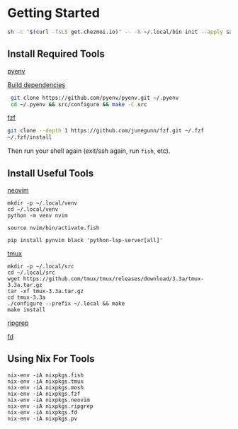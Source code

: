 # Getting Started

```sh
sh -c "$(curl -fsLS get.chezmoi.io)" -- -b ~/.local/bin init --apply samuelstevens
```

## Install Required Tools

[pyenv](https://github.com/pyenv/pyenv#basic-github-checkout)

[Build dependencies](https://github.com/pyenv/pyenv/wiki#suggested-build-environment)

```sh
 git clone https://github.com/pyenv/pyenv.git ~/.pyenv
 cd ~/.pyenv && src/configure && make -C src
```

[fzf](https://github.com/junegunn/fzf#using-git)

```sh
git clone --depth 1 https://github.com/junegunn/fzf.git ~/.fzf
~/.fzf/install
```

Then run your shell again (exit/ssh again, run `fish`, etc).

## Install Useful Tools

[neovim](https://github.com/neovim/neovim/releases/)

```
mkdir -p ~/.local/venv
cd ~/.local/venv
python -m venv nvim

source nvim/bin/activate.fish

pip install pynvim black 'python-lsp-server[all]'
```

[tmux](https://github.com/tmux/tmux/wiki/Installing#installing-tmux)

```
mkdir -p ~/.local/src
cd ~/.local/src
wget https://github.com/tmux/tmux/releases/download/3.3a/tmux-3.3a.tar.gz
tar -xf tmux-3.3a.tar.gz
cd tmux-3.3a
./configure --prefix ~/.local && make
make install
```

[ripgrep](https://github.com/BurntSushi/ripgrep/releases/tag/13.0.0)

[fd](https://github.com/sharkdp/fd/releases/tag/v8.4.0)

## Using Nix For Tools

```
nix-env -iA nixpkgs.fish
nix-env -iA nixpkgs.tmux
nix-env -iA nixpkgs.mosh
nix-env -iA nixpkgs.fzf
nix-env -iA nixpkgs.neovim
nix-env -iA nixpkgs.ripgrep
nix-env -iA nixpkgs.fd
nix-env -iA nixpkgs.pv
```
